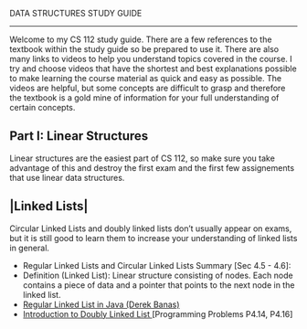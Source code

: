 DATA STRUCTURES STUDY GUIDE
___________________________


Welcome to my CS 112 study guide. There are a few references to the textbook within the study guide so
be prepared to use it. There are also many links to videos to help you understand topics covered in 
the course. I try and choose videos that have the shortest and best explanations possible to make learning 
the course material as quick and easy as possible. The videos are helpful, but some concepts are difficult to
grasp and therefore the textbook is a gold mine of information for your full understanding of certain concepts.

Part I:  Linear Structures
--------------------------
Linear structures are the easiest part of CS 112, so make sure you take advantage of this and destroy the first exam and the first few assignements that use linear data structures.

|Linked Lists|
--------------
Circular Linked Lists and doubly linked lists don’t usually appear on exams, but it is still good to learn them
to increase your understanding of linked lists in general.

-  Regular Linked Lists and Circular Linked Lists Summary [Sec 4.5 - 4.6]:
  - Definition (Linked List): Linear structure consisting of nodes. Each node contains a piece of data and a pointer that     points to the next node in the linked list.
  - [Regular Linked List in Java (Derek Banas)](https://www.youtube.com/watch?v=195KUinjBpU)
  - [Introduction to Doubly Linked List ](https://www.youtube.com/watch?v=JdQeNxWCguQ) [Programming Problems P4.14, P4.16]
